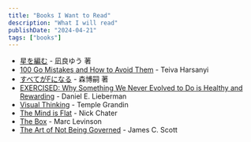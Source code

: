 ```yaml
---
title: "Books I Want to Read"
description: "What I will read"
publishDate: "2024-04-21"
tags: ["books"]
---
```


- [星を編む](https://bookclub.kodansha.co.jp/product?item=0000379789) - 凪良ゆう 著
- [100 Go Mistakes and How to Avoid Them](https://www.manning.com/books/100-go-mistakes-and-how-to-avoid-them) - Teiva Harsanyi
- [すべてがFになる](https://bookclub.kodansha.co.jp/product?item=0000198009) - 森博嗣 著
- [EXERCISED: Why Something We Never Evolved to Do is Healthy and Rewarding](https://scholar.harvard.edu/exercised/home) - Daniel E. Lieberman
- [Visual Thinking](https://www.penguinrandomhouse.com/books/673207/visual-thinking-by-temple-grandin/) - Temple Grandin
- [The Mind is Flat](https://www.penguin.com.au/books/the-mind-is-flat-9780241208762) - Nick Chater
- [The Box](https://en.wikipedia.org/wiki/The_Box_(Levinson_book)) - Marc Levinson
- [The Art of Not Being Governed](https://en.wikipedia.org/wiki/The_Art_of_Not_Being_Governed) - James C. Scott
